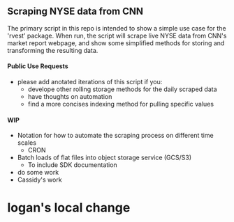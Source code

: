 ## Scraping NYSE data from CNN ##

The primary script in this repo is intended to show a simple use case for the 'rvest' package. When run, the script will scrape live NYSE data from CNN's market report webpage, and show some simplified methods for storing and transforming the resulting data.

#### Public Use Requests
  * please add anotated iterations of this script if you:
      * develope other rolling storage methods for the daily scraped data
      * have thoughts on automation
      * find a more concises indexing method for pulling specific values
      
#### WIP
  * Notation for how to automate the scraping process on different time scales
      * CRON
  * Batch loads of flat files into object storage service (GCS/S3)
      * To include SDK documentation
  * do some work
  * Cassidy's work
  # logan's local change